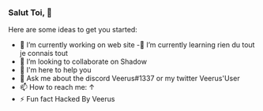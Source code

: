 ### Salut Toi, 👋


Here are some ideas to get you started:

- 🔭 I’m currently working on web site
-🌱 I’m currently learning rien du tout je connais tout
- 👯 I’m looking to collaborate on Shadow
- 🤔 I'm here to help you
- 💬 Ask me about the discord Veerus#1337 or my twitter Veerus'User
- 📫 How to reach me: ↑
- ⚡ Fun fact Hacked By Veerus


